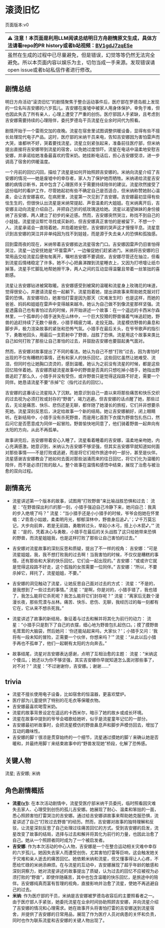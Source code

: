 # 滚烫旧忆
页面版本:v0
 

| :warning: 注意！本页面是利用LLM阅读总结明日方舟剧情原文生成，具体方法请看repo的PR history或者b站视频：[BV1gdJ7zqESe](https://www.bilibili.com/video/BV1gdJ7zqESe/)         |
|:----------------------------|
| 虽然在生成的过程中已尽量避免，但是错误，幻觉等等仍然无法完全避免。所以本页面内容以娱乐为主，切勿当成一手来源。发现错误请open issue或者b站私信作者进行修改。|



## 剧情总结
明日方舟活动“滚烫旧忆”的剧情聚焦于整合运动事件后，医疗部在罗德岛舰上发现的一位名叫吉安娜的六岁孤儿。吉安娜在废墟中被家人用身体保护，幸免于难，但也因此失去了所有亲人，心理上遭受了严重的创伤。医疗部因人手紧缺，且考虑到吉安娜需要持续的心理陪伴，委托罗德岛干员流星在业余时间代为照看。

剧情开始于一个雷雨交加的夜晚。流星在宿舍里试图调整供暖设备，显得有些不擅长处理现代电子产品。这时，医疗部的米纳干员来电，告知吉安娜因为害怕雷声而大哭，谁都哄不好，哭着要找流星。流星立刻紧张起来，准备前往医疗部，但米纳提出直接将吉安娜带到流星的宿舍，以免她过度惊吓。流星在电话中温柔地安慰吉安娜，并承诺给她准备最喜欢的雪米奶。她挂断电话后，担心吉安娜受凉，进一步调高了宿舍的供暖温度。

一个月前的回忆闪回，描绘了流星是如何开始照顾吉安娜的。米纳向流星介绍了吉安娜的情况——她是废墟中的幸存者，家人为了保护她而牺牲。米纳递给流星吉安娜的病情诊断书，其中包含了心理医师关于需要持续陪伴的建议。流星欣然接受了这份临时的看护工作，尽管她起初有些不确定自己是否适合，但米纳称赞她耐心温柔，会让吉安娜喜欢。在病房里，流星第一次见到了吉安娜。吉安娜最初显得有些怯生生的，但很快认出流星是米纳常提起、声音温柔的大姐姐。在米纳离开后，吉安娜主动向流星介绍自己，并把自己折的纸玫瑰送给她。流星以渴望妹妹的身份接纳了吉安娜，两人建立了初步的亲近感。然而，吉安娜突然哭泣，称找不到自己的小娃娃。流星提议帮忙寻找或买新的，但吉安娜真正害怕的是被留下，不想一个人。流星承诺会一直陪着她，并抱着她安慰，吉安娜的哭声这才慢慢平息。流星意识到吉安娜的哭泣并非单纯因为找不到娃娃，而是源于失去亲人的恐惧和孤独感。

回到雷雨夜的现在，米纳带着吉安娜抵达流星宿舍门口。吉安娜因雷声仍旧害怕得哭泣，流星一边安抚她是“坏蛋雷声”，一边催促她们赶紧进门。米纳将吉安娜的日常用品交给流星后便匆匆离开，嘱咐吉安娜不要调皮。吉安娜尽管还在抽泣，但看到流星后情绪稳定了许多。她不小心把鼻涕蹭到流星睡衣上，又因为打喷嚏让纸巾掉落，流星手忙脚乱地帮她擦干净，两人之间的互动显得温馨且带着一丝笨拙的喜剧感。

流星让吉安娜钻进被窝取暖。吉安娜感受到被窝的温暖和流星身上玫瑰花的味道，觉得很安心，并邀请流星也一起躺下。流星抱着她，提出讲故事来帮助她克服对打雷的恐惧。吉安娜坦白，她害怕打雷是因为那天（灾难发生时）也是这样，而她的爸爸、妈妈和姐姐在雷声中变得越来越冷。她认为自己做不到像流星那样坚强。流星透露自己也有害怕过去的时候，并开始讲述一个故事：在一个遥远的卡西米尔森林里，一个孤单的小猎手迷失在山林中，一个巨大狡猾的野兽循着气味追赶她，野兽的追赶持续了无数个昼夜，小猎手精疲力竭，走投无路。流星模仿野兽的鼻息和脚步声，极力渲染故事的紧张和恐怖气氛。小猎手在最后关头，在爷爷歌声的指引下，勇敢地回头，用最后一支箭射中了野兽，战胜了恐惧。流星用这个故事来类比自己如何打败了那些让自己害怕的过去，并鼓励吉安娜也要鼓起勇气面对。

然而，吉安娜对故事提出了不同的看法。她认为自己不想“打败”过去，因为害怕时出现的不仅有糟糕的事情，还有和家人的快乐回忆，这些回忆虽然让她难受、流泪，但同时也让她胸口烫烫的，感到温暖。她认为之前没有流星的时候，都是这些回忆陪伴着她。吉安娜质疑流星故事中的野兽是否真的只想吃掉小猎手，她指出野兽追赶了那么久，小猎手并没有受伤，或许野兽只是觉得这段路不好走，需要一个同伴。她恳请流星不要“杀掉”它（指代过去的回忆）。

吉安娜的这番话让流星陷入了沉默。她意识到自己一直以来将那些痛苦和快乐交织的过去视为必须打败或封存的“野兽”，竭力逃避。但吉安娜的话点醒了她，那些过去，无论是痛苦、快乐、悲伤还是无聊，都伴随了她漫长的旅程，它们并非想要杀死她。流星深刻反思后，决定给故事一个新的结局。她让吉安娜躺好，闭上眼睛听。在新结局中，小猎手没有杀死野兽，而是用匕首割下衣摆为野兽包扎伤口，然后问它是否愿意成为同伴一起冒险。野兽愉快地同意了，他们骑着野兽一起奔向有太阳的方向，从此不再孤单。

故事讲完后，吉安娜带着安心入睡了。流星看着睡着的吉安娜，温柔地亲吻她，内心充满感激。她意识到，米纳认为吉安娜不够坚强，但其实吉安娜早就知道如何面对那些事情——不是打败或逃避，而是将它们视作旅途中的一部分，甚至是伙伴。流星感谢吉安娜教会了她如何去面对那些汹涌而来的往日回忆，将它们化为温暖的陪伴，而不是必须打败的敌人。整个故事在温情和感悟中结束，展现了治愈与被治愈的双向过程。
## 剧情高光
*   流星讲述第一个版本的故事，试图用“打败野兽”来比喻战胜恐惧和过去：
    流星：“在野兽探出利爪的那一刻，小猎手强迫自己冷静下来，她问自己：我真的步入绝境了吗？”
    流星：“当小猎手还是小小猎手的时候，爷爷会抱她在怀里唱：‘♪乖乖小姑娘，柔柔明月光，郁郁深林中，野兽身后追♪。’；‘♪千万莫忘记，大步向前奔，若是无前路，勇敢转过头，举起小木弓，搭上小木箭♪。’”
    流星：“是的，凭着决心与勇敢，小猎手在最后的关头战胜了这只给她带来恐惧的野兽，而流星姐姐我，也是这样打败了那些让自己害怕的过去。”

*   吉安娜对流星故事的深刻反思和质疑，提出了不一样的视角：
    吉安娜：“可是流星姐姐，我，我不想打败我的过去啊！当我害怕的时候，不仅仅是糟糕的事情，还有那些和大家的快乐回忆，它们会一起出现的。”
    吉安娜：“或或许它就是觉得这段路不好走，这个孤独的女孩需要一位同伴。”
    吉安娜：“所以，不要杀掉它，拜托了，流星姐姐，不要。”

*   吉安娜的洞见触动了流星，让她反思自己面对过去的方式：
    流星：“不是的，是我想到了一些过去的事情。”
    流星：“是啊，你是对的，小猎手错了，我也错了，我怎么能将它杀死呢？我怎么能将它们封存呢？”
    流星：“离家后无数个漫漫长夜，那些荒漠与丛林。痛苦、快乐、悲伤、无聊，我经历过的每一刻都有它在，它从来不想杀死我。”

*   流星讲述了故事的新结局，象征着与过去和解并将其化为前行的动力：
    流星：“小猎手只是割下了自己的衣摆，细心地为野兽包扎起伤口。；摸了摸野兽毛茸茸的大脑袋，然后她问：‘你还能站起来吗，大家伙？’；小猎手又问：‘我将有一段未知的冒险，正需要一个伙伴，你想来吗？’”
    流星：“从此以后小猎手再也不孤单了，他们一起朝有太阳的方向奔去。”

*   故事结尾，流星对吉安娜表达感谢，点明了互相治愈的主题：
    流星：“米纳这个傻瓜。；她还以为你不够坚强，其实吉安娜你早就知道怎么面对那些事了，对不对？”
    流星：“不过谢谢你，吉安娜。；谢谢......”
## trivia
*   流星不擅长使用电子设备，比如宿舍的恒温器，更喜欢壁炉。
*   医疗部为儿童提供了特别的花毛衣等保暖衣物。
*   吉安娜最喜欢喝雪米奶。
*   流星的故事背景设定在遥远的卡西米尔，暗示了她的故乡或成长环境。
*   流星在故事中提到的爷爷会唱歌给她听，似乎是流星童年记忆的一部分。
*   吉安娜最初听故事时，会把流星模仿的野兽鼻息声和脚步声模仿回去，增加了互动的趣味性。
*   吉安娜的脚丫很凉是贯穿始终的一个细节，流星通过摸她的脚丫来确认她是否暖和，并最终用脚丫来结束故事中的“野兽发现她”桥段，化解了恐怖感。
## 关键人物
流星; 吉安娜; 米纳
## 角色剧情概括
-   **流星([v1](../chars/char_126_shotst.md))**: 在本次活动剧情中，流星受医疗部米纳干员委托，临时照看因灾难失去家人、心理受到创伤的孤儿吉安娜。她展现了耐心、温柔和笨拙的一面，悉心照顾害怕打雷哭泣的吉安娜。通过给吉安娜讲故事来帮助她克服恐惧，流星讲述了自己“打败过去野兽”的经历。然而，吉安娜对故事的独特理解和反驳，让流星深刻反思了自己处理过往痛苦回忆的方式。受到吉安娜的启发，流星改变了故事的结局，选择与过去和解并将其化为前行的力量，也因此治愈了自己。她从一个照顾者同时成为了一个被启发者。
-   **吉安娜**: 作为本次活动的中心人物，吉安娜是一个在整合运动相关灾难中幸存的六岁孤儿。她因失去家人而遭受创伤，尤其害怕打雷等巨响，这会触发她关于灾难和亲人逝去的痛苦回忆。她依赖米纳和流星，但又懂事得让人心疼，不愿给忙碌的米纳添麻烦。在与流星的互动中，吉安娜展现了超乎年龄的敏感和深刻洞察力，她对流星讲述的故事提出了质疑，认为过去的回忆不应被视为必须打败的“野兽”，即使伴随痛苦，其中也包含温暖的快乐回忆，是旅途中的陪伴。吉安娜纯真而富有哲理的视角，直接影响并治愈了流星，使她不再逃避自己的过去。
-   **米纳**: 作为医疗部的干员，米纳是吉安娜被罗德岛收容后的主要照看者之一。由于医疗部人手紧张，她委托流星在业余时间协助照顾吉安娜，并向流星介绍了吉安娜的情况和心理需求。她在故事开头将害怕打雷的吉安娜送到流星宿舍，并提供了吉安娜的日常用品，展现了作为医疗人员对病患的关怀和负责，同时也作为联系流星和吉安娜的关键人物出现了。